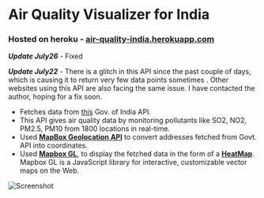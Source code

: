 # Air Quality Visualizer for India

### Hosted on heroku - [air-quality-india.herokuapp.com](https://air-quality-india.herokuapp.com/)

**_Update July26_** - Fixed

**_Update July22_** - There is a glitch in this API since the past couple of days, which is causing it to return very few data points sometimes . Other websites using this API are also facing the same issue. I have contacted the author, hoping for a fix soon. 

* Fetches data from [this](https://data.gov.in/resources/real-time-air-quality-index-various-locations) Gov. of India API.
* This API gives air quality data by monitoring pollutants like SO2, NO2, PM2.5, PM10 from 1800 locations in real-time.
* Used [**MapBox Geolocation API**](https://docs.mapbox.com/api/search/geocoding/) to convert addresses fetched from Govt. API into coordinates.
* Used [**Mapbox GL**](https://docs.mapbox.com/mapbox-gl-js/api/), to display the fetched data in the form of a [**HeatMap**](https://en.wikipedia.org/wiki/Heat_map). Mapbox GL is a JavaScript library for interactive, customizable vector maps on the Web.

![Screenshot](https://user-images.githubusercontent.com/42826148/126744366-a5561ec7-74a3-42e4-b141-097ebacb62f7.jpeg)



